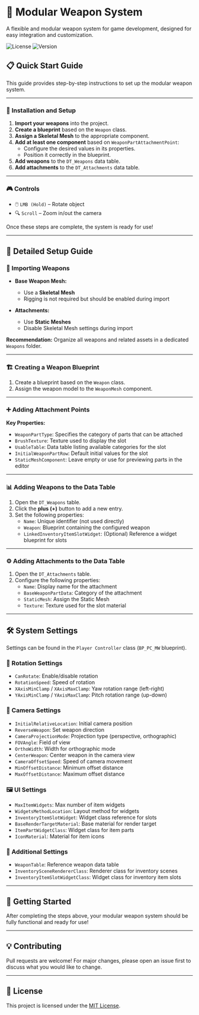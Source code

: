 # 🔫 Modular Weapon System

A flexible and modular weapon system for game development, designed for easy integration and customization.

![License](https://img.shields.io/badge/license-MIT-blue.svg) ![Version](https://img.shields.io/badge/version-1.0.0-green.svg)

## 📋 Quick Start Guide

This guide provides step-by-step instructions to set up the modular weapon system.

---

### 🔧 **Installation and Setup**

1. **Import your weapons** into the project.  
2. **Create a blueprint** based on the `Weapon` class.  
3. **Assign a Skeletal Mesh** to the appropriate component.  
4. **Add at least one component** based on `WeaponPartAttachmentPoint`:  
   - Configure the desired values in its properties.  
   - Position it correctly in the blueprint.  
5. **Add weapons** to the `DT_Weapons` data table.  
6. **Add attachments** to the `DT_Attachments` data table.  

---

### 🎮 **Controls**

- 🖱️ `LMB (Hold)` – Rotate object  
- 🔍 `Scroll` – Zoom in/out the camera  

Once these steps are complete, the system is ready for use!

---

## 📖 Detailed Setup Guide

### 🔗 Importing Weapons

- **Base Weapon Mesh:**  
  - Use a **Skeletal Mesh**  
  - Rigging is not required but should be enabled during import  

- **Attachments:**  
  - Use **Static Meshes**  
  - Disable Skeletal Mesh settings during import  

**Recommendation:** Organize all weapons and related assets in a dedicated `Weapons` folder.

---

### 🏗️ Creating a Weapon Blueprint

1. Create a blueprint based on the `Weapon` class.  
2. Assign the weapon model to the `WeaponMesh` component.  

---

### ➕ Adding Attachment Points

**Key Properties:**

- `WeaponPartType`: Specifies the category of parts that can be attached  
- `BrushTexture`: Texture used to display the slot  
- `UsableTable`: Data table listing available categories for the slot  
- `InitialWeaponPartRow`: Default initial values for the slot  
- `StaticMeshComponent`: Leave empty or use for previewing parts in the editor  

---

### 📊 Adding Weapons to the Data Table

1. Open the `DT_Weapons` table.  
2. Click the **plus (+)** button to add a new entry.  
3. Set the following properties:  
   - `Name`: Unique identifier (not used directly)  
   - `Weapon`: Blueprint containing the configured weapon  
   - `LinkedInventoryItemSlotWidget`: (Optional) Reference a widget blueprint for slots  

---

### ⚙️ Adding Attachments to the Data Table

1. Open the `DT_Attachments` table.  
2. Configure the following properties:  
   - `Name`: Display name for the attachment  
   - `BaseWeaponPartData`: Category of the attachment  
   - `StaticMesh`: Assign the Static Mesh  
   - `Texture`: Texture used for the slot material  

---

## 🛠️ System Settings

Settings can be found in the `Player Controller` class (`BP_PC_MW` blueprint).

### 🔄 Rotation Settings

- `CanRotate`: Enable/disable rotation  
- `RotationSpeed`: Speed of rotation  
- `XAxisMinClamp` / `XAxisMaxClamp`: Yaw rotation range (left-right)  
- `YAxisMinClamp` / `YAxisMaxClamp`: Pitch rotation range (up-down)  

### 🎥 Camera Settings

- `InitialRelativeLocation`: Initial camera position  
- `ReverseWeapon`: Set weapon direction  
- `CameraProjectionMode`: Projection type (perspective, orthographic)  
- `FOVAngle`: Field of view  
- `OrthoWidth`: Width for orthographic mode  
- `CenterWeapon`: Center weapon in the camera view  
- `CameraOffsetSpeed`: Speed of camera movement  
- `MinOffsetDistance`: Minimum offset distance  
- `MaxOffsetDistance`: Maximum offset distance  

### 🖼️ UI Settings

- `MaxItemWidgets`: Max number of item widgets  
- `WidgetsMethodLocation`: Layout method for widgets  
- `InventoryItemSlotWidget`: Widget class reference for slots  
- `BaseRenderTargetMaterial`: Base material for render target  
- `ItemPartWidgetClass`: Widget class for item parts  
- `IconMaterial`: Material for item icons  

### 📂 Additional Settings

- `WeaponTable`: Reference weapon data table  
- `InventorySceneRendererClass`: Renderer class for inventory scenes  
- `InventoryItemSlotWidgetClass`: Widget class for inventory item slots  

---

## 🚀 Getting Started

After completing the steps above, your modular weapon system should be fully functional and ready for use!

---

## 💡 Contributing

Pull requests are welcome! For major changes, please open an issue first to discuss what you would like to change.

---

## 📄 License

This project is licensed under the [MIT License](LICENSE).
